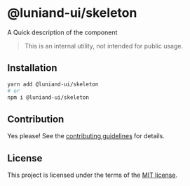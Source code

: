 # @luniand-ui/skeleton

A Quick description of the component

> This is an internal utility, not intended for public usage.

## Installation

```sh
yarn add @luniand-ui/skeleton
# or
npm i @luniand-ui/skeleton
```

## Contribution

Yes please! See the
[contributing guidelines](https://github.com/luniand/luniand-ui/blob/master/CONTRIBUTING.md)
for details.

## License

This project is licensed under the terms of the
[MIT license](https://github.com/luniand/luniand-ui/blob/master/LICENSE).
